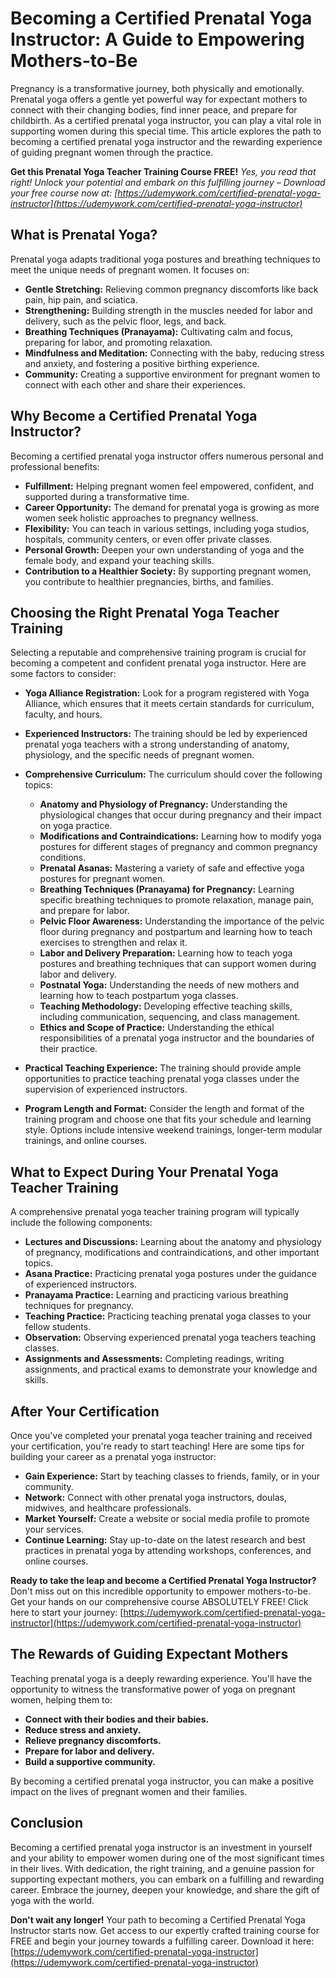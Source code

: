 # Becoming a Certified Prenatal Yoga Instructor: A Guide to Empowering Mothers-to-Be

Pregnancy is a transformative journey, both physically and emotionally. Prenatal yoga offers a gentle yet powerful way for expectant mothers to connect with their changing bodies, find inner peace, and prepare for childbirth. As a certified prenatal yoga instructor, you can play a vital role in supporting women during this special time. This article explores the path to becoming a certified prenatal yoga instructor and the rewarding experience of guiding pregnant women through the practice.

**Get this Prenatal Yoga Teacher Training Course FREE!** *Yes, you read that right! Unlock your potential and embark on this fulfilling journey – Download your free course now at: [https://udemywork.com/certified-prenatal-yoga-instructor](https://udemywork.com/certified-prenatal-yoga-instructor)*

## What is Prenatal Yoga?

Prenatal yoga adapts traditional yoga postures and breathing techniques to meet the unique needs of pregnant women. It focuses on:

*   **Gentle Stretching:** Relieving common pregnancy discomforts like back pain, hip pain, and sciatica.
*   **Strengthening:** Building strength in the muscles needed for labor and delivery, such as the pelvic floor, legs, and back.
*   **Breathing Techniques (Pranayama):** Cultivating calm and focus, preparing for labor, and promoting relaxation.
*   **Mindfulness and Meditation:** Connecting with the baby, reducing stress and anxiety, and fostering a positive birthing experience.
*   **Community:** Creating a supportive environment for pregnant women to connect with each other and share their experiences.

## Why Become a Certified Prenatal Yoga Instructor?

Becoming a certified prenatal yoga instructor offers numerous personal and professional benefits:

*   **Fulfillment:** Helping pregnant women feel empowered, confident, and supported during a transformative time.
*   **Career Opportunity:** The demand for prenatal yoga is growing as more women seek holistic approaches to pregnancy wellness.
*   **Flexibility:** You can teach in various settings, including yoga studios, hospitals, community centers, or even offer private classes.
*   **Personal Growth:** Deepen your own understanding of yoga and the female body, and expand your teaching skills.
*   **Contribution to a Healthier Society:** By supporting pregnant women, you contribute to healthier pregnancies, births, and families.

## Choosing the Right Prenatal Yoga Teacher Training

Selecting a reputable and comprehensive training program is crucial for becoming a competent and confident prenatal yoga instructor. Here are some factors to consider:

*   **Yoga Alliance Registration:** Look for a program registered with Yoga Alliance, which ensures that it meets certain standards for curriculum, faculty, and hours.
*   **Experienced Instructors:** The training should be led by experienced prenatal yoga teachers with a strong understanding of anatomy, physiology, and the specific needs of pregnant women.
*   **Comprehensive Curriculum:** The curriculum should cover the following topics:

    *   **Anatomy and Physiology of Pregnancy:** Understanding the physiological changes that occur during pregnancy and their impact on yoga practice.
    *   **Modifications and Contraindications:** Learning how to modify yoga postures for different stages of pregnancy and common pregnancy conditions.
    *   **Prenatal Asanas:** Mastering a variety of safe and effective yoga postures for pregnant women.
    *   **Breathing Techniques (Pranayama) for Pregnancy:** Learning specific breathing techniques to promote relaxation, manage pain, and prepare for labor.
    *   **Pelvic Floor Awareness:** Understanding the importance of the pelvic floor during pregnancy and postpartum and learning how to teach exercises to strengthen and relax it.
    *   **Labor and Delivery Preparation:** Learning how to teach yoga postures and breathing techniques that can support women during labor and delivery.
    *   **Postnatal Yoga:** Understanding the needs of new mothers and learning how to teach postpartum yoga classes.
    *   **Teaching Methodology:** Developing effective teaching skills, including communication, sequencing, and class management.
    *   **Ethics and Scope of Practice:** Understanding the ethical responsibilities of a prenatal yoga instructor and the boundaries of their practice.

*   **Practical Teaching Experience:** The training should provide ample opportunities to practice teaching prenatal yoga classes under the supervision of experienced instructors.
*   **Program Length and Format:** Consider the length and format of the training program and choose one that fits your schedule and learning style. Options include intensive weekend trainings, longer-term modular trainings, and online courses.

## What to Expect During Your Prenatal Yoga Teacher Training

A comprehensive prenatal yoga teacher training program will typically include the following components:

*   **Lectures and Discussions:** Learning about the anatomy and physiology of pregnancy, modifications and contraindications, and other important topics.
*   **Asana Practice:** Practicing prenatal yoga postures under the guidance of experienced instructors.
*   **Pranayama Practice:** Learning and practicing various breathing techniques for pregnancy.
*   **Teaching Practice:** Practicing teaching prenatal yoga classes to your fellow students.
*   **Observation:** Observing experienced prenatal yoga teachers teaching classes.
*   **Assignments and Assessments:** Completing readings, writing assignments, and practical exams to demonstrate your knowledge and skills.

## After Your Certification

Once you've completed your prenatal yoga teacher training and received your certification, you're ready to start teaching! Here are some tips for building your career as a prenatal yoga instructor:

*   **Gain Experience:** Start by teaching classes to friends, family, or in your community.
*   **Network:** Connect with other prenatal yoga instructors, doulas, midwives, and healthcare professionals.
*   **Market Yourself:** Create a website or social media profile to promote your services.
*   **Continue Learning:** Stay up-to-date on the latest research and best practices in prenatal yoga by attending workshops, conferences, and online courses.

**Ready to take the leap and become a Certified Prenatal Yoga Instructor?** Don't miss out on this incredible opportunity to empower mothers-to-be. Get your hands on our comprehensive course ABSOLUTELY FREE! Click here to start your journey: [https://udemywork.com/certified-prenatal-yoga-instructor](https://udemywork.com/certified-prenatal-yoga-instructor)

## The Rewards of Guiding Expectant Mothers

Teaching prenatal yoga is a deeply rewarding experience. You'll have the opportunity to witness the transformative power of yoga on pregnant women, helping them to:

*   **Connect with their bodies and their babies.**
*   **Reduce stress and anxiety.**
*   **Relieve pregnancy discomforts.**
*   **Prepare for labor and delivery.**
*   **Build a supportive community.**

By becoming a certified prenatal yoga instructor, you can make a positive impact on the lives of pregnant women and their families.

## Conclusion

Becoming a certified prenatal yoga instructor is an investment in yourself and your ability to empower women during one of the most significant times in their lives. With dedication, the right training, and a genuine passion for supporting expectant mothers, you can embark on a fulfilling and rewarding career. Embrace the journey, deepen your knowledge, and share the gift of yoga with the world.

**Don't wait any longer!** Your path to becoming a Certified Prenatal Yoga Instructor starts now. Get access to our expertly crafted training course for FREE and begin your journey towards a fulfilling career. Download it here: [https://udemywork.com/certified-prenatal-yoga-instructor](https://udemywork.com/certified-prenatal-yoga-instructor)
